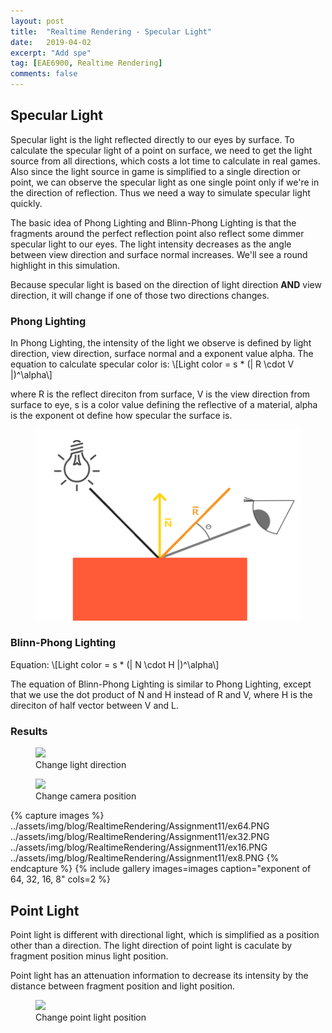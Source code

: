 ```yaml
---
layout: post
title:  "Realtime Rendering - Specular Light"
date:   2019-04-02
excerpt: "Add spe"
tag: [EAE6900, Realtime Rendering]
comments: false
---
```


## Specular Light
Specular light is the light reflected directly to our eyes by surface. To calculate the specular light of a point on surface, we need to get the light source from all directions, which costs a lot time to calculate in real games. Also since the light source in game is simplified to a single direction or point, we can observe the specular light as one single point only if we're in the direction of reflection. Thus we need a way to simulate specular light quickly.

The basic idea of Phong Lighting and Blinn-Phong Lighting is that the fragments around the perfect reflection point also reflect some dimmer specular light to our eyes. The light intensity decreases as the angle between view direction and surface normal increases. We'll see a round highlight in this simulation.  

Because specular light is based on the direction of light direction **AND** view direction, it will change if one of those two directions changes. 


### Phong Lighting
In Phong Lighting, the intensity of the light we observe is defined by light direction, view direction, surface normal and a exponent value alpha. The equation to calculate specular color is: 
\\[Light color = s * (| R \cdot V |)^\alpha\\]

where R is the reflect direciton from surface, V is the view direction from surface to eye, s is a color value defining the reflective of a material, alpha is the exponent ot define how specular the surface is. 

<figure>
	<a href="../assets/img/blog/RealtimeRendering/Assignment11/phong.png"><img src="../assets/img/blog/RealtimeRendering/Assignment11/phong.png"></a>
</figure>

### Blinn-Phong Lighting

Equation: 
\\[Light color = s * (| N \cdot H |)^\alpha\\]

The equation of Blinn-Phong Lighting is similar to Phong Lighting, except that we use the dot product of N and H instead of R and V, where H is the direciton of half vector between V and L.

### Results
<figure>
	<a href="../assets/img/blog/RealtimeRendering/Assignment11/lightchanging.gif"><img src="../assets/img/blog/RealtimeRendering/Assignment11/lightchanging.gif"></a>
    <figcaption>Change light direction</figcaption>
</figure>

<figure>
	<a href="../assets/img/blog/RealtimeRendering/Assignment11/camerachanging.gif"><img src="../assets/img/blog/RealtimeRendering/Assignment11/camerachanging.gif"></a>
    <figcaption>Change camera position</figcaption>
</figure>

{% capture images %}
    ../assets/img/blog/RealtimeRendering/Assignment11/ex64.PNG
    ../assets/img/blog/RealtimeRendering/Assignment11/ex32.PNG
    ../assets/img/blog/RealtimeRendering/Assignment11/ex16.PNG
    ../assets/img/blog/RealtimeRendering/Assignment11/ex8.PNG
{% endcapture %}
{% include gallery images=images caption="exponent of 64, 32, 16, 8" cols=2 %}

## Point Light
Point light is different with directional light, which is simplified as a position other than a direction. The light direction of point light is caculate by fragment position minus light position.

Point light has an attenuation information to decrease its intensity by the distance between fragment position and light position. 
<figure>
	<a href="../assets/img/blog/RealtimeRendering/Assignment11/pointlight.gif"><img src="../assets/img/blog/RealtimeRendering/Assignment11/pointlight.gif"></a>
    <figcaption>Change point light position</figcaption>
</figure>